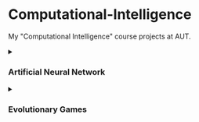 # Computational-Intelligence
My "Computational Intelligence" course projects at AUT.

<details>
  <summary><h3>Artificial Neural Network</h3></summary>
  This project is a Jupiter Notebook in which a NN is implemented from scratch (only using numpy) to classify the images in the MNIST dataset; where each image is a single digit from 0 to 9.<br><br>
  
  The project's full description (in Persian) can be found [here](https://github.com/NegarMov/Computational-Intelligence/blob/master/ANN_9831062/CI_project1%20-%20Description.pdf).  

  The model is basically a NN that uses feed forward to compute to output and mini-batch gradient descent in the backward phase to update the weights and biases. The gradient can be computed using both <code>compute_grads</code> and <code>compute_grads_vectorized</code> functions, however the <code>compute_grads_vectorized</code> method takes advantage of vectorization and is much faster than the <code>compute_grads</code> method.<br>
  The training accuracy and the test accuracy of the model are both around 94% after only 5 epochs.
</details>

<details>
  <summary><h3>Evolutionary Games</h3></summary>
  In this project, the agent needs to learn how to play a simple 2D game which can be run in one of the 3 following modes.
  <br><br>

  Helicopter             |  Gravity          |  Thrust
  :-------------------------:|:-------------------------:|:-------------------------:
  ![Helicopter](/EvolutionaryGames_9831062/screenshots/helicopter.png?raw=true)  |  ![Gravity](/EvolutionaryGames_9831062/screenshots/gravity.png?raw=true) | ![Thrust](/EvolutionaryGames_9831062/screenshots/thrust.png?raw=true)

  The project's full description (in Persian) can be found [here](https://github.com/NegarMov/Computational-Intelligence/blob/master/EvolutionaryGames_9831062/Evolution%20Project%20-%20Description.pdf).  

  It uses a neural network to compute the output at each moment based on some input features (such as the relative distance to the 2 closest columns) and uses the genetics algorithm to update the network's weights and biases. In the implemented genetic algorithm the next generation is chosen by the Roulette Wheel algorithm, the parents are chosen by the Q-tournament algorithm and the children are generated using crossover and mutation (each by an arbitrary chance).

  You can use the following command to run the program:<br>
  <code>python game.py --mode $mode$ --checkpoint checkpoint/$mode$/$gen_num$</code><br>
  Where <code>mode</code> is one of the 3 modes above and <code>gen_num</code> in the optional <code>--checkpoint</code> parameter indicates the generation number to load the program from.<br>
  
  You can also use the following command to plot the minimum, average and maximum fitness of each generation:<br>
  <code>python plot.py</code>
</details>
